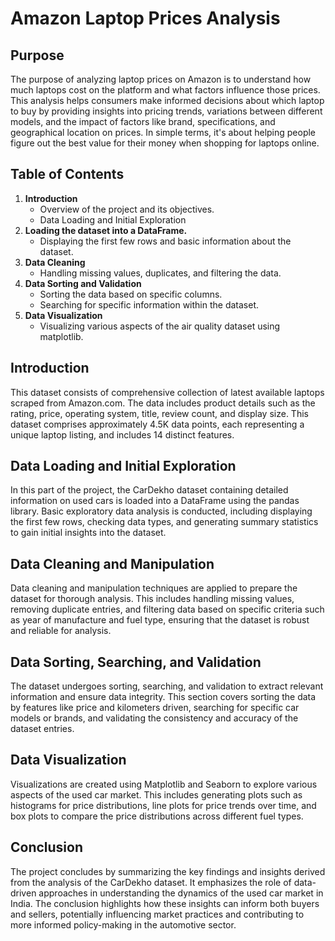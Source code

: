 # Amazon Laptop Prices Analysis
## Purpose
The purpose of analyzing laptop prices on Amazon is to understand how much laptops cost on the platform and what factors influence those prices. This analysis helps consumers make informed decisions about which laptop to buy by providing insights into pricing trends, variations between different models, and the impact of factors like brand, specifications, and geographical location on prices. In simple terms, it's about helping people figure out the best value for their money when shopping for laptops online.
## Table of Contents
1. **Introduction**
   - Overview of the project and its objectives.
   - Data Loading and Initial Exploration
2. **Loading the dataset into a DataFrame.**
   - Displaying the first few rows and basic information about the dataset.
3. **Data Cleaning**
   - Handling missing values, duplicates, and filtering the data.
4. **Data Sorting and Validation**
   - Sorting the data based on specific columns.
   - Searching for specific information within the dataset.
5. **Data Visualization**
   - Visualizing various aspects of the air quality dataset using matplotlib.

## Introduction
This dataset consists of comprehensive collection of latest available laptops scraped from Amazon.com. The data includes product details such as the rating, price, operating system, title, review count, and display size. This dataset comprises approximately 4.5K data points, each representing a unique laptop listing, and includes 14 distinct features.

## Data Loading and Initial Exploration
In this part of the project, the CarDekho dataset containing detailed information on used cars is loaded into a DataFrame using the pandas library. Basic exploratory data analysis is conducted, including displaying the first few rows, checking data types, and generating summary statistics to gain initial insights into the dataset.

## Data Cleaning and Manipulation
Data cleaning and manipulation techniques are applied to prepare the dataset for thorough analysis. This includes handling missing values, removing duplicate entries, and filtering data based on specific criteria such as year of manufacture and fuel type, ensuring that the dataset is robust and reliable for analysis.

## Data Sorting, Searching, and Validation
The dataset undergoes sorting, searching, and validation to extract relevant information and ensure data integrity. This section covers sorting the data by features like price and kilometers driven, searching for specific car models or brands, and validating the consistency and accuracy of the dataset entries.

## Data Visualization
Visualizations are created using Matplotlib and Seaborn to explore various aspects of the used car market. This includes generating plots such as histograms for price distributions, line plots for price trends over time, and box plots to compare the price distributions across different fuel types.

## Conclusion
The project concludes by summarizing the key findings and insights derived from the analysis of the CarDekho dataset. It emphasizes the role of data-driven approaches in understanding the dynamics of the used car market in India. The conclusion highlights how these insights can inform both buyers and sellers, potentially influencing market practices and contributing to more informed policy-making in the automotive sector.
